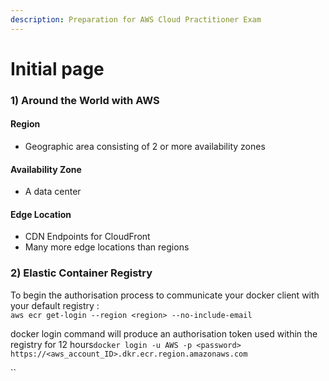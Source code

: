 ```yaml
---
description: Preparation for AWS Cloud Practitioner Exam
---
```


# Initial page

### 1\) Around the World with AWS

#### Region

* Geographic area consisting of 2 or more availability zones

#### Availability Zone

* A data center

#### Edge Location

* CDN Endpoints for CloudFront
* Many more edge locations than regions

### 2\) Elastic Container Registry 

To begin the authorisation process to communicate your docker client with your default registry :  
`aws ecr get-login --region <region> --no-include-email`

docker login command will produce an authorisation token used within the registry for 12 hours`docker login -u AWS -p <password> https://<aws_account_ID>.dkr.ecr.region.amazonaws.com`

\`\`



